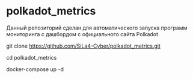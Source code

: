 # polkadot_metrics

Данный репозиторий сделан для автоматического запуска программ мониторинга с дашбордом с официального сайта Polkadot

git clone https://github.com/SiLa4-Cyber/polkadot_metrics.git

cd polkadot_metrics

docker-compose up -d

